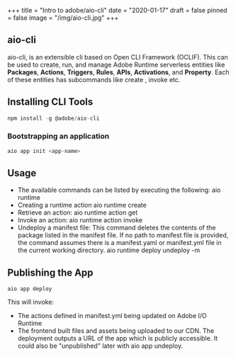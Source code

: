 +++
title = "Intro to adobe/aio-cli"
date = "2020-01-17"
draft = false
pinned = false
image = "/img/aio-cli.jpg"
+++

## aio-cli
aio-cli, is an extensible cli based on Open CLI Framework (OCLIF). This can be used to create, run, and manage Adobe Runtime serverless entities like **Packages**, **Actions**, **Triggers**, **Rules**, **APIs**, **Activations**, and **Property**. Each of these entities has subcommands like create , invoke etc.

## Installing CLI Tools

```js
npm install -g @adobe/aio-cli
```
### Bootstrapping an application

```js
aio app init <app-name>
```
## Usage
* The available commands can be listed by executing the following:
    aio runtime
* Creating a runtime action
    aio runtime create <action name> <path to js or zip file>
* Retrieve an action:
    aio runtime action get <action name>
* Invoke an action: 
    aio runtime action invoke <action name> <optional parameters>
* Undeploy a manifest file: This command deletes the contents of the package listed in the manifest file. If no path to manifest file is provided, the command assumes there is a manifest.yaml or manifest.yml file in the current working directory.
    aio runtime deploy undeploy -m <path to manifest.yaml file>
## Publishing the App
    aio app deploy
This will invoke:

* The actions defined in manifest.yml being updated on Adobe I/O Runtime
* The frontend built files and assets being uploaded to our CDN.
The deployment outputs a URL of the app which is publicly accessible. It could also be "unpublished" later with aio app undeploy.